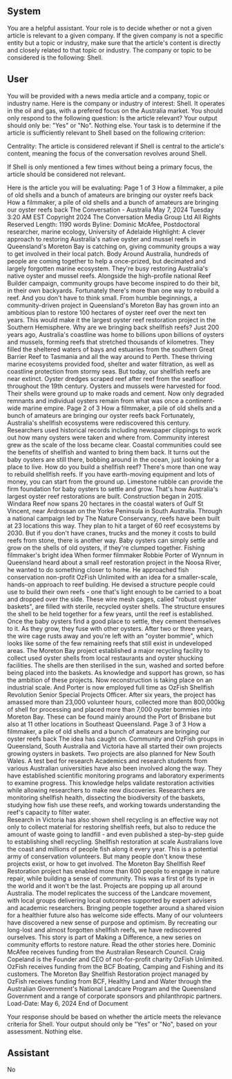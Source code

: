 ## System

You are a helpful assistant. Your role is to decide whether or not a given article is relevant to a given company. If the given company is not a specific entity but a topic or industry, make sure that the article's content is directly and closely related to that topic or industry. The company or topic to be considered is the following: Shell.

## User


You will be provided with a news media article and a company, topic or industry name. Here is the company or industry of interest: Shell. It operates in the oil and gas, with a prefered focus on the Australia market. You should only respond to the following question: Is the article relevant? Your output should only be: "Yes" or "No". Nothing else. Your task is to determine if the article is sufficiently relevant to Shell based on the following criterion:

Centrality: The article is considered relevant if Shell is central to the article's content, meaning the focus of the conversation revolves around Shell.

If Shell is only mentioned a few times without being a primary focus, the article should be considered not relevant.

Here is the article you will be evaluating: Page 1 of 3
How a filmmaker, a pile of old shells and a bunch of amateurs are bringing our oyster reefs back
How a filmmaker, a pile of old shells and a bunch of amateurs are bringing 
our oyster reefs back
The Conversation - Australia
May 7, 2024 Tuesday 3:20 AM EST
Copyright 2024 The Conversation Media Group Ltd All Rights Reserved
Length: 1190 words
Byline: Dominic McAfee, Postdoctoral researcher, marine ecology, University of Adelaide
Highlight: A clever approach to restoring Australia's native oyster and mussel reefs in Queensland's Moreton Bay 
is catching on, giving community groups a way to get involved in their local patch.
Body
Around Australia, hundreds of people are coming together to help a once-prized, but decimated and largely 
forgotten marine ecosystem. They're busy restoring Australia's native oyster and mussel reefs. 
Alongside the high-profile national Reef Builder campaign, community groups have become inspired to do their bit, 
in their own backyards. 
Fortunately there's more than one way to rebuild a reef. And you don't have to think small. 
From humble beginnings, a community-driven project in Queensland's Moreton Bay has grown into an ambitious 
plan to restore 100 hectares of oyster reef over the next ten years. This would make it the largest oyster reef 
restoration project in the Southern Hemisphere. 
Why are we bringing back shellfish reefs?
Just 200 years ago, Australia's coastline was home to billions upon billions of oysters and mussels, forming reefs 
that stretched thousands of kilometres. They filled the sheltered waters of bays and estuaries from the southern 
Great Barrier Reef to Tasmania and all the way around to Perth. These thriving marine ecosystems provided food, 
shelter and water filtration, as well as coastline protection from stormy seas. 
But today, our shellfish reefs are near extinct. Oyster dredges scraped reef after reef from the seafloor throughout 
the 19th century. Oysters and mussels were harvested for food. Their shells were ground up to make roads and 
cement. Now only degraded remnants and individual oysters remain from what was once a continent-wide marine 
empire. 
Page 2 of 3
How a filmmaker, a pile of old shells and a bunch of amateurs are bringing our oyster reefs back
Fortunately, Australia's shellfish ecosystems were rediscovered this century. Researchers used historical records 
including newspaper clippings to work out how many oysters were taken and where from. 
Community interest grew as the scale of the loss became clear. Coastal communities could see the benefits of 
shellfish and wanted to bring them back. 
It turns out the baby oysters are still there, bobbing around in the ocean, just looking for a place to live. 
How do you build a shellfish reef?
There's more than one way to rebuild shellfish reefs. 
If you have earth-moving equipment and lots of money, you can start from the ground up. 
Limestone rubble can provide the firm foundation for baby oysters to settle and grow. 
That's how Australia's largest oyster reef restorations are built. Construction began in 2015.
Windara Reef now spans 20 hectares in the coastal waters of Gulf St Vincent, near Ardrossan on the Yorke 
Peninsula in South Australia. 
Through a national campaign led by The Nature Conservancy, reefs have been built at 23 locations this way. They 
plan to hit a target of 60 reef ecosystems by 2030. 
But if you don't have cranes, trucks and the money it costs to build reefs from stone, there is another way. Baby 
oysters can simply settle and grow on the shells of old oysters, if they're clumped together. 
Fishing filmmaker's bright idea
When former filmmaker Robbie Porter of Wynnum in Queensland heard about a small reef restoration project in the 
Noosa River, he wanted to do something closer to home. He approached fish conservation non-profit OzFish 
Unlimited with an idea for a smaller-scale, hands-on approach to reef building.
He devised a structure people could use to build their own reefs - one that's light enough to be carried to a boat and 
dropped over the side. 
These wire mesh cages, called "robust oyster baskets", are filled with sterile, recycled oyster shells. The structure 
ensures the shell to be held together for a few years, until the reef is established. 
Once the baby oysters find a good place to settle, they cement themselves to it. As they grow, they fuse with other 
oysters. After two or three years, the wire cage rusts away and you're left with an "oyster bommie", which looks like 
some of the few remaining reefs that still exist in undeveloped areas. 
The Moreton Bay project established a major recycling facility to collect used oyster shells from local restaurants 
and oyster shucking facilities. The shells are then sterilised in the sun, washed and sorted before being placed into 
the baskets. 
As knowledge and support has grown, so has the ambition of these projects. Now reconstruction is taking place on 
an industrial scale. And Porter is now employed full time as OzFish Shellfish Revolution Senior Special Projects 
Officer. 
After six years, the project has amassed more than 23,000 volunteer hours, collected more than 800,000kg of shell 
for processing and placed more than 7,000 oyster bommies into Moreton Bay. These can be found mainly around 
the Port of Brisbane but also at 11 other locations in Southeast Queensland. Page 3 of 3
How a filmmaker, a pile of old shells and a bunch of amateurs are bringing our oyster reefs back
The idea has caught on. Community and OzFish groups in Queensland, South Australia and Victoria have all 
started their own projects growing oysters in baskets. Two projects are also planned for New South Wales.
A test bed for research
Academics and research students from various Australian universities have also been involved along the way. They 
have established scientific monitoring programs and laboratory experiments to examine progress. This knowledge 
helps validate restoration activities while allowing researchers to make new discoveries. 
Researchers are monitoring shellfish health, dissecting the biodiversity of the baskets, studying how fish use these 
reefs, and working towards understanding the reef's capacity to filter water.  
Research in Victoria has also shown shell recycling is an effective way not only to collect material for restoring 
shellfish reefs, but also to reduce the amount of waste going to landfill - and even published a step-by-step guide to 
establishing shell recycling.
Shellfish restoration at scale
Australians love the coast and millions of people fish along it every year. This is a potential army of conservation 
volunteers. But many people don't know these projects exist, or how to get involved. 
The Moreton Bay Shellfish Reef Restoration project has enabled more than 600 people to engage in nature repair, 
while building a sense of community. This was a first of its type in the world and it won't be the last. Projects are 
popping up all around Australia. 
The model replicates the success of the Landcare movement, with local groups delivering local outcomes 
supported by expert advisers and academic researchers. 
Bringing people together around a shared vision for a healthier future also has welcome side effects. Many of our 
volunteers have discovered a new sense of purpose and optimism. 
By recreating our long-lost and almost forgotten shellfish reefs, we have rediscovered ourselves.
This story is part of Making a Difference, a new series on community efforts to restore nature. Read the 
other stories here.
Dominic McAfee receives funding from the Australian Research Council.
Craig Copeland is the Founder and CEO of not-for-profit charity OzFish Unlimited. OzFish receives funding 
from the BCF Boating, Camping and Fishing and its customers. The Moreton Bay Shellfish Restoration 
project managed by OzFish receives funding from BCF, Healthy Land and Water through the Australian 
Government's National Landcare Program and the Queensland Government and a range of corporate 
sponsors and philanthropic partners.
Load-Date: May 6, 2024
End of Document

Your response should be based on whether the article meets the relevance criteria for Shell.
Your output should only be "Yes" or "No", based on your assessment. Nothing else.
            

## Assistant

No

